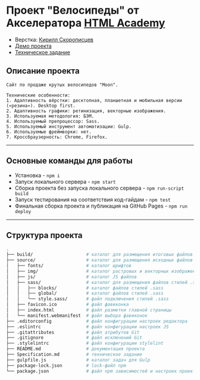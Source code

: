 # Проект "Велосипеды" от Акселератора [HTML Academy](https://htmlacademy.ru/)

* Верстка: [Кирилл Скорописцев](https://htmlacademy.ru/profile/id1530953)
* [Демо проекта](https://ks123kirill.github.io/bikes/)
* [Техническое задание](Specification.md)

## Описание проекта
```
Сайт по продаже крутых велосипедов "Moon".

Технические особенности:
1. Адаптивность вёрстки: десктопная, планшетная и мобильная версии («резина»). Desktop first.
2. Адаптивность графики: ретинизация, векторные изображения.
3. Используемая методология: БЭМ.
4. Используемый препроцессор: Sass.
5. Используемый инструмент автоматизации: Gulp. 
6. Используемые фреймворки: нет.
7. Кроссбраузерность: Chrome, Firefox.
```
---
## Основные команды для работы
* Установка - `npm i`
* Запуск локального сервера - `npm start`
* Сборка проекта без запуска локального сервера - `npm run-script build`
* Запуск тестирования на соответствия код-гайдам - `npm test`
* Финальная сборка проекта и публикация на GitHub Pages - `npm run deploy`
---
## Структура проекта

```bash
.
├── build/                    # каталог для размещения итоговых файлов проекта
├── source/                   # каталог для размещения исходных файлов проекта
│   ├── fonts/                # каталог шрифтов
│   ├── img/                  # каталог растровых и векторных изображений
│   ├── js/                   # каталог JS файлов
│   ├── sass/                 # каталог для размещения файлов стилей .sass
│   │   ├── blocks/           # каталог файлов стилей .sass
│   │   ├── global/           # каталог файлов стилей .sass
│   │   └── style.sass/       # файл подключения стилей .sass
│   ├── favicon.ico           # файл фавиконка
│   ├── index.html            # файл разметки главной страницы
│   └── manifest.webmanifest  # файл выбора фавиконок
├── .editorconfig             # файл конфигурации настроек редактора
├── .eslintrc                 # файл конфигурации настроек JS
├── .gitattributes            # файл атрибутов Git
├── .gitignore                # файл исключений Git
├── .stylelintrc              # файл конфигурации stylelint
├── README.md                 # документация проекта
├── Specification.md          # техническое задание
├── gulpfile.js               # каталог задач для Gulp
├── package-lock.json         # lock-файл npm
└── package.json              # файл npm зависимостей и настроек проекта
```
